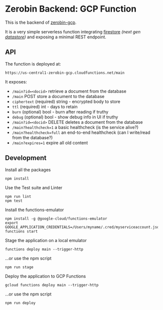 # Zerobin Backend: GCP Function

This is the backend of [zerobin-gcp](../).

It is a very simple serverless function integrating
[firestore](https://cloud.google.com/firestore/)
*(next gen [datastore](https://cloud.google.com/datastore/))*
and exposing a minimal REST endpoint.

## API

The function is deployed at:

`https://us-central1-zerobin-gcp.cloudfunctions.net/main`

It exposes:

* `/main?id=<docid>` retrieve a document from the database
* `/main` POST store a document to the database
 * `ciphertext` (required) string - encrypted body to store
 * `ttl` (required) int - days to retain
 * `burn` (optional) bool - burn after reading if truthy
 * `debug` (optional) bool - show debug info in UI if truthy
* `/main?id=<docid>` DELETE deletes a document from the database
* `/main?healthcheck=1` a basic healthcheck (is the service alive?)
* `/main?healthcheck=full` an end-to-end healthcheck (can I write/read from the database?)
* `/main?expires=1` expire all old content

## Development

Install all the packages

    npm install

Use the Test suite and Linter

    npm run lint
    npm test

Install the functions-emulator

    npm install -g @google-cloud/functions-emulator
    export GOOGLE_APPLICATION_CREDENTIALS=/Users/myname/.cred/myserviceaccount.json
    functions start

Stage the application on a local emulator

    functions deploy main --trigger-http

...or use the npm script

    npm run stage

Deploy the application to GCP Functions

    gcloud functions deploy main --trigger-http

...or use the npm script

    npm run deploy
